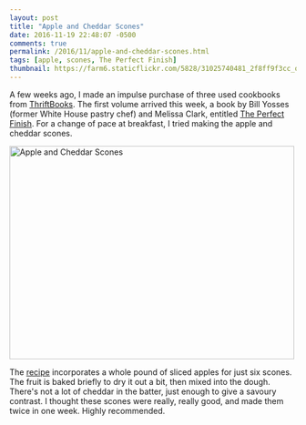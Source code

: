 ```yaml
---
layout: post
title: "Apple and Cheddar Scones"
date: 2016-11-19 22:48:07 -0500
comments: true
permalink: /2016/11/apple-and-cheddar-scones.html
tags: [apple, scones, The Perfect Finish]
thumbnail: https://farm6.staticflickr.com/5828/31025740481_2f8ff9f3cc_q.jpg
---
```


A few weeks ago, I made an impulse purchase of three used cookbooks
from [ThriftBooks](http://www.thriftbooks.com/). The first volume
arrived this week, a book by Bill Yosses (former White House pastry
chef) and Melissa Clark, entitled [The Perfect
Finish](/tag/the-perfect-finish). For a change of pace at breakfast,
I tried making the apple and cheddar scones.

<a data-flickr-embed="true"  href="https://www.flickr.com/photos/gnuf/31025740481/in/dateposted/" title="Apple and Cheddar Scones"><img src="https://c2.staticflickr.com/6/5828/31025740481_2f8ff9f3cc.jpg" width="500" height="375" alt="Apple and Cheddar Scones"></a><script async src="//embedr.flickr.com/assets/client-code.js" charset="utf-8"></script>

The [recipe](http://leitesculinaria.com/45846/recipes-apple-and-white-cheddar-scones.html)
incorporates a whole pound of sliced apples for just six scones. The fruit is baked briefly
to dry it out a bit, then mixed into the dough. There's not a lot of cheddar in the batter,
just enough to give a savoury contrast. I thought these scones were really, really good,
and made them twice in one week. Highly recommended.
